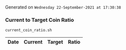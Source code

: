Generated on `Wednesday 22-September-2021 at 17:30:38`

### Current to Target Coin Ratio
`current_coin_ratio.sh`

Date|Current|Target|Ratio
---|---|---|---
